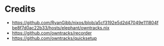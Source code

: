 # Credits
- https://github.com/RyanGibb/nixos/blob/a5cf3192e5d2d47049e111804fbe8f7d0ac22b33/hosts/elephant/owntracks.nix
- https://github.com/owntracks/recorder
- https://github.com/owntracks/quicksetup
